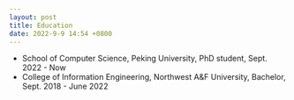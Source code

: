 ```yaml
---
layout: post
title: Education
date: 2022-9-9 14:54 +0800
---
```

+ School of Computer Science, Peking University, PhD student, Sept. 2022 - Now 
+ College of Information Engineering, Northwest A&F University, Bachelor, Sept. 2018 - June 2022
